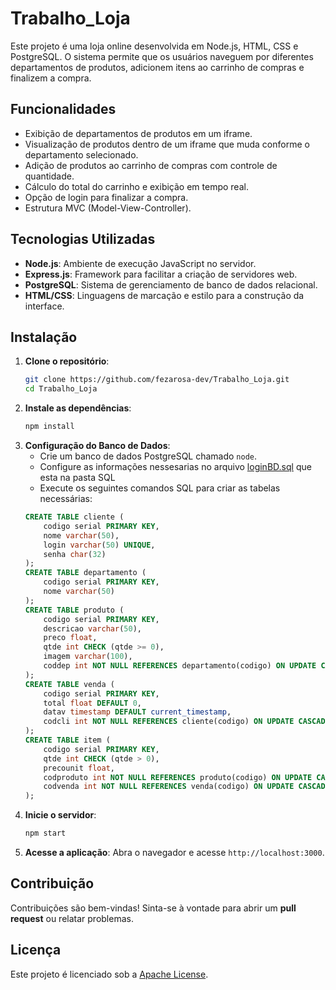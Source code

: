 # Trabalho_Loja

Este projeto é uma loja online desenvolvida em Node.js, HTML, CSS e PostgreSQL. O sistema permite que os usuários naveguem por diferentes departamentos de produtos, adicionem itens ao carrinho de compras e finalizem a compra.

## Funcionalidades
- Exibição de departamentos de produtos em um iframe.
- Visualização de produtos dentro de um iframe que muda conforme o departamento selecionado.
- Adição de produtos ao carrinho de compras com controle de quantidade.
- Cálculo do total do carrinho e exibição em tempo real.
- Opção de login para finalizar a compra.
- Estrutura MVC (Model-View-Controller).

## Tecnologias Utilizadas
- **Node.js**: Ambiente de execução JavaScript no servidor.
- **Express.js**: Framework para facilitar a criação de servidores web.
- **PostgreSQL**: Sistema de gerenciamento de banco de dados relacional.
- **HTML/CSS**: Linguagens de marcação e estilo para a construção da interface.

## Instalação
1. **Clone o repositório**:
   ```bash
   git clone https://github.com/fezarosa-dev/Trabalho_Loja.git
   cd Trabalho_Loja
   ```
2. **Instale as dependências**:
   ```bash
   npm install
   ```
3. **Configuração do Banco de Dados**:
   - Crie um banco de dados PostgreSQL chamado `node`.
   - Configure as informações nessesarias no arquivo [loginBD.sql](/SQL/loginBG.json) que esta na pasta SQL
   - Execute os seguintes comandos SQL para criar as tabelas necessárias:
   ```sql
   CREATE TABLE cliente (
       codigo serial PRIMARY KEY,
       nome varchar(50),
       login varchar(50) UNIQUE,
       senha char(32)
   );
   CREATE TABLE departamento (
       codigo serial PRIMARY KEY,
       nome varchar(50)
   );
   CREATE TABLE produto (
       codigo serial PRIMARY KEY,
       descricao varchar(50),
       preco float,
       qtde int CHECK (qtde >= 0),
       imagem varchar(100),
       coddep int NOT NULL REFERENCES departamento(codigo) ON UPDATE CASCADE
   );
   CREATE TABLE venda (
       codigo serial PRIMARY KEY,
       total float DEFAULT 0,
       datav timestamp DEFAULT current_timestamp,
       codcli int NOT NULL REFERENCES cliente(codigo) ON UPDATE CASCADE
   );
   CREATE TABLE item (
       codigo serial PRIMARY KEY,
       qtde int CHECK (qtde > 0),
       precounit float,
       codproduto int NOT NULL REFERENCES produto(codigo) ON UPDATE CASCADE,
       codvenda int NOT NULL REFERENCES venda(codigo) ON UPDATE CASCADE
   );
   ```
4. **Inicie o servidor**:
   ```bash
   npm start 
   ```
6. **Acesse a aplicação**:
   Abra o navegador e acesse `http://localhost:3000`.

## Contribuição
Contribuições são bem-vindas! Sinta-se à vontade para abrir um **pull request** ou relatar problemas.

## Licença
Este projeto é licenciado sob a [Apache License](LICENSE).

